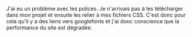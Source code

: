 J'ai eu un problème avec les polices.
Je n'arrivais pas à les télécharger dans mon projet et ensuite les relier à mes fichiers CSS. C'est donc pour cela qu'il y a des liens vers googlefonts et j'ai donc conscience que la performance du site est dégradée.
